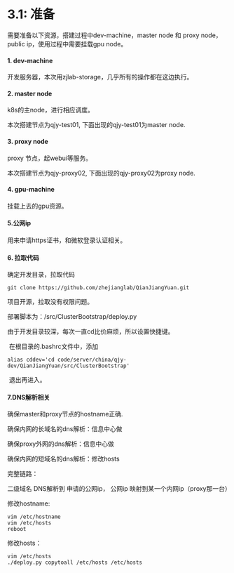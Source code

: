 # 3.1: 准备

需要准备以下资源，搭建过程中dev-machine，master node 和 proxy node，public ip，使用过程中需要挂载gpu node。

#### 1. dev-machine

开发服务器，本次用zjlab-storage，几乎所有的操作都在这边执行。



#### 2. master node

k8s的主node，进行相应调度。

本次搭建节点为qjy-test01, 下面出现的qjy-test01为master node.



#### 3. proxy node

proxy 节点，起webui等服务。

本次搭建节点为qjy-proxy02, 下面出现的qjy-proxy02为proxy node.



#### 4. gpu-machine

挂载上去的gpu资源。



#### 5.公网ip

用来申请https证书，和微软登录认证相关。



#### 6. 拉取代码

确定开发目录，拉取代码

```
git clone https://github.com/zhejianglab/QianJiangYuan.git
```

项目开源，拉取没有权限问题。

部署脚本为：/src/ClusterBootstrap/deploy.py



由于开发目录较深，每次一直cd比价麻烦，所以设置快捷键。

​    在根目录的.bashrc文件中，添加

```
alias cddev='cd code/server/china/qjy-dev/QianJiangYuan/src/ClusterBootstrap'
```

​    退出再进入。



#### 7.DNS解析相关

确保master和proxy节点的hostname正确.

确保内网的长域名的dns解析：信息中心做

确保proxy外网的dns解析：信息中心做

确保内网的短域名的dns解析：修改hosts



完整链路：

二级域名 DNS解析到 申请的公网ip， 公网ip 映射到某一个内网ip（proxy那一台）



修改hostname:

```
vim /etc/hostname
vim /etc/hosts
reboot
```



修改hosts：

```
vim /etc/hosts
./deploy.py copytoall /etc/hosts /etc/hosts
```

